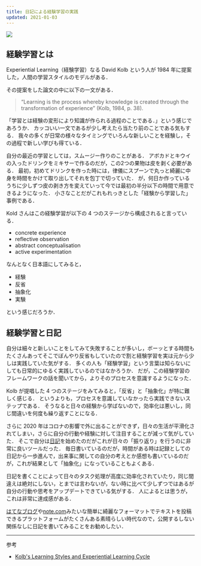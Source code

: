 ```yaml
---
title: 日記による経験学習の実践
updated: 2021-01-03
---
```


![](https://lh3.googleusercontent.com/pw/ACtC-3e_VStWjohlBe20HxHYc7CrHQCE3K4MFtCa0IOniAJlPeGzhiVzuvWgCSWks2qEIyeDZGTII-xdc2oa4fGeX-5ydL5JmJSMO-F9SZU0jL0X4iwpAUwobqJVDqNMHNl8lMqCiaZNVO21Pk1W06XOzFL9tQ=w2043-h1532-no?authuser=0)

## 経験学習とは

Experiential Learning（経験学習）なる David Kolb という人が 1984 年に提案した，人間の学習スタイルのモデルがある．

その提案をした論文の中に以下の一文がある．

> “Learning is the process whereby knowledge is created through the transformation of experience” (Kolb, 1984, p. 38).

「学習とは経験の変形により知識が作られる過程のことである．」という感じであろうか．
カッコいい一文であるが少し考えたら当たり前のことである気もする．
我々の多くが日常の様々なタイミングでいろんな新しいことを経験し，その過程で新しい学びも得ている．

自分の最近の学習としては，スムージー作りのことがある．
アボカドとキウイの入ったドリンクをミキサーで作るのだが，この2つの果物は皮を剥く必要がある．
最初，初めてドリンクを作った時には，律儀にスプーンで丸っと綺麗に中身を時間をかけて取り出してそれを包丁で切っていた．
が，何日か作っているうちに少しずつ皮の剥き方を変えていって今では最初の半分以下の時間で用意できるようになった．
小さなことだがこれもれっきとした「経験から学習した」事例である．

Kold さんはこの経験学習が以下の 4 つのステージから構成されると言っている．

- concrete experience
- reflective observation
- abstract conceptualisation
- active experimentation

なんとなく日本語にしてみると，

- 経験
- 反省
- 抽象化
- 実験

という感じだろうか．


## 経験学習と日記

自分は細々と新しいことをしてみて失敗することが多いし，ボーッとする時間もたくさんあってそこでぼんやり反省もしていたので割と経験学習を実は元から少しは実践していた気がする．
多くの人も「経験学習」という言葉は知らないにしても日常的にゆるく実践しているのではなかろうか．
だが，この経験学習のフレームワークの話を聞いてから，よりそのプロセスを意識するようになった．

Kolb が提唱した 4 つのステージをみてみると，「反省」と「抽象化」が特に難しく感じる．
というよりも，プロセスを意識していなかったら実践できないステップである．
そうなると日々の経験から学ばないので，効率化は悪いし，同じ間違いを何度も繰り返すことになる．

さらに 2020 年はコロナの影響で外に出ることができず，日々の生活が平滑化されてしまい，さらに自分の行動や経験に対して注目することが減って気がしていた．
そこで自分は[日記](https://sotaro.io/daily)を始めたのだがこれが日々の「振り返り」を行うのに非常に良いツールだった．
毎日書いているのだが，時間がある時は記録としての日記から一歩進んで，出来事に関しての自分の考えとか感想も書いているのだが，これが結果として「抽象化」になっていることもよくある．

日記を書くことによって日々のタスク処理が高度に効率化されていたり，同じ間違えは絶対にしない，とまでは言わないが，ない時に比べて少しずつではあるが自分の行動や思考をアップデートできている気がする．
人によるとは思うが，これは非常に達成感がある．


[はてなブログ](https://hatenablog.com/)や[note.com](https://note.com/)みたいな簡単に綺麗なフォーマットでテキストを投稿できるプラットフォームがたくさんある素晴らしい時代なので，公開するしない関係なしに日記を書いてみることをお勧めしたい．


---

参考
- [Kolb's Learning Styles and Experiential Learning Cycle](https://www.simplypsychology.org/learning-kolb.html)
